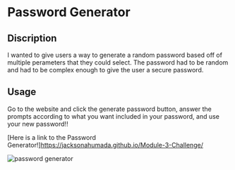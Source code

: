 # Password Generator

## Discription

I wanted to give users a way to generate a random password based off of multiple perameters that they could select. The password had to be random and had to be complex enough to give the user a secure password. 

## Usage 

Go to the website and click the generate password button, answer the prompts according to what you want included in your password, and use your new password!!

[Here is a link to the Password Generator!]https://jacksonahumada.github.io/Module-3-Challenge/

![password generator](https://user-images.githubusercontent.com/110742147/188054548-9781e11c-8356-4800-9fb5-4e26f6162cec.jpg)
